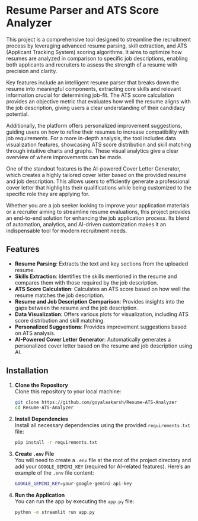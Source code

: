 
# Resume Parser and ATS Score Analyzer

This project is a comprehensive tool designed to streamline the recruitment process by leveraging advanced resume parsing, skill extraction, and ATS (Applicant Tracking System) scoring algorithms. It aims to optimize how resumes are analyzed in comparison to specific job descriptions, enabling both applicants and recruiters to assess the strength of a resume with precision and clarity. 

Key features include an intelligent resume parser that breaks down the resume into meaningful components, extracting core skills and relevant information crucial for determining job-fit. The ATS score calculation provides an objective metric that evaluates how well the resume aligns with the job description, giving users a clear understanding of their candidacy potential.

Additionally, the platform offers personalized improvement suggestions, guiding users on how to refine their resumes to increase compatibility with job requirements. For a more in-depth analysis, the tool includes data visualization features, showcasing ATS score distribution and skill matching through intuitive charts and graphs. These visual analytics give a clear overview of where improvements can be made.

One of the standout features is the AI-powered Cover Letter Generator, which creates a highly tailored cover letter based on the provided resume and job description. This allows users to efficiently generate a professional cover letter that highlights their qualifications while being customized to the specific role they are applying for.

Whether you are a job seeker looking to improve your application materials or a recruiter aiming to streamline resume evaluations, this project provides an end-to-end solution for enhancing the job application process. Its blend of automation, analytics, and AI-driven customization makes it an indispensable tool for modern recruitment needs.

## Features

- **Resume Parsing**: Extracts the text and key sections from the uploaded resume.
- **Skills Extraction**: Identifies the skills mentioned in the resume and compares them with those required by the job description.
- **ATS Score Calculation**: Calculates an ATS score based on how well the resume matches the job description.
- **Resume and Job Description Comparison**: Provides insights into the gaps between the resume and the job description.
- **Data Visualization**: Offers various plots for visualization, including ATS score distribution and skill matching.
- **Personalized Suggestions**: Provides improvement suggestions based on ATS analysis.
- **AI-Powered Cover Letter Generator**: Automatically generates a personalized cover letter based on the resume and job description using AI.

## Installation

1. **Clone the Repository**  
   Clone this repository to your local machine:
   ```bash
   git clone https://github.com/goyalaakarsh/Resume-ATS-Analyzer
   cd Resume-ATS-Analyzer
   ```

2. **Install Dependencies**  
   Install all necessary dependencies using the provided `requirements.txt` file:
   ```bash
   pip install -r requirements.txt
   ```

3. **Create `.env` File**  
   You will need to create a `.env` file at the root of the project directory and add your `GOOGLE_GEMINI_KEY` (required for AI-related features). Here’s an example of the `.env` file content:
   ```bash
   GOOGLE_GEMINI_KEY=your-google-gemini-api-key
   ```

4. **Run the Application**  
   You can run the app by executing the `app.py` file:
   ```bash
   python -m streamlit run app.py
   ```
